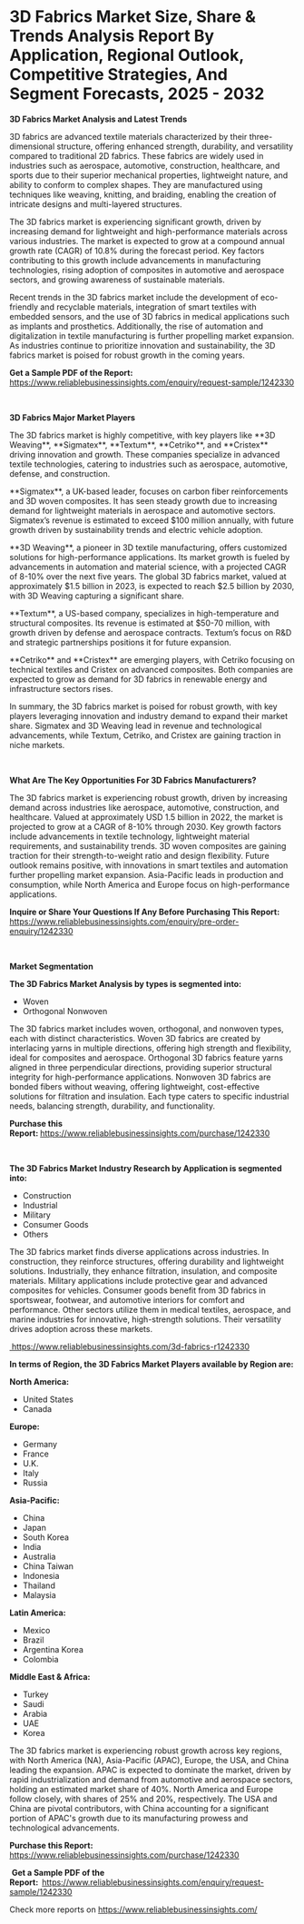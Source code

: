 <p><h1>3D Fabrics Market Size, Share & Trends Analysis Report By Application, Regional Outlook, Competitive Strategies, And Segment Forecasts, 2025 - 2032</h1></p><p><strong>3D Fabrics Market Analysis and Latest Trends</strong></p>
<p><p>3D fabrics are advanced textile materials characterized by their three-dimensional structure, offering enhanced strength, durability, and versatility compared to traditional 2D fabrics. These fabrics are widely used in industries such as aerospace, automotive, construction, healthcare, and sports due to their superior mechanical properties, lightweight nature, and ability to conform to complex shapes. They are manufactured using techniques like weaving, knitting, and braiding, enabling the creation of intricate designs and multi-layered structures.</p><p>The 3D fabrics market is experiencing significant growth, driven by increasing demand for lightweight and high-performance materials across various industries. The market is expected to grow at a compound annual growth rate (CAGR) of 10.8% during the forecast period. Key factors contributing to this growth include advancements in manufacturing technologies, rising adoption of composites in automotive and aerospace sectors, and growing awareness of sustainable materials.</p><p>Recent trends in the 3D fabrics market include the development of eco-friendly and recyclable materials, integration of smart textiles with embedded sensors, and the use of 3D fabrics in medical applications such as implants and prosthetics. Additionally, the rise of automation and digitalization in textile manufacturing is further propelling market expansion. As industries continue to prioritize innovation and sustainability, the 3D fabrics market is poised for robust growth in the coming years.</p></p>
<p><strong>Get a Sample PDF of the Report:&nbsp;</strong> <a href="https://www.reliablebusinessinsights.com/enquiry/request-sample/1242330?utm_campaign=1674&utm_medium=2&utm_source=Github&utm_content=ia&utm_term=26012025&utm_id=3d-fabrics">https://www.reliablebusinessinsights.com/enquiry/request-sample/1242330</a></p>
<p>&nbsp;</p>
<p><strong>3D Fabrics Major Market Players</strong></p>
<p><p>The 3D fabrics market is highly competitive, with key players like **3D Weaving**, **Sigmatex**, **Textum**, **Cetriko**, and **Cristex** driving innovation and growth. These companies specialize in advanced textile technologies, catering to industries such as aerospace, automotive, defense, and construction.</p><p>**Sigmatex**, a UK-based leader, focuses on carbon fiber reinforcements and 3D woven composites. It has seen steady growth due to increasing demand for lightweight materials in aerospace and automotive sectors. Sigmatex’s revenue is estimated to exceed $100 million annually, with future growth driven by sustainability trends and electric vehicle adoption.</p><p>**3D Weaving**, a pioneer in 3D textile manufacturing, offers customized solutions for high-performance applications. Its market growth is fueled by advancements in automation and material science, with a projected CAGR of 8-10% over the next five years. The global 3D fabrics market, valued at approximately $1.5 billion in 2023, is expected to reach $2.5 billion by 2030, with 3D Weaving capturing a significant share.</p><p>**Textum**, a US-based company, specializes in high-temperature and structural composites. Its revenue is estimated at $50-70 million, with growth driven by defense and aerospace contracts. Textum’s focus on R&D and strategic partnerships positions it for future expansion.</p><p>**Cetriko** and **Cristex** are emerging players, with Cetriko focusing on technical textiles and Cristex on advanced composites. Both companies are expected to grow as demand for 3D fabrics in renewable energy and infrastructure sectors rises.</p><p>In summary, the 3D fabrics market is poised for robust growth, with key players leveraging innovation and industry demand to expand their market share. Sigmatex and 3D Weaving lead in revenue and technological advancements, while Textum, Cetriko, and Cristex are gaining traction in niche markets.</p></p>
<p>&nbsp;</p>
<p><strong>What Are The Key Opportunities For 3D Fabrics Manufacturers?</strong></p>
<p><p>The 3D fabrics market is experiencing robust growth, driven by increasing demand across industries like aerospace, automotive, construction, and healthcare. Valued at approximately USD 1.5 billion in 2022, the market is projected to grow at a CAGR of 8-10% through 2030. Key growth factors include advancements in textile technology, lightweight material requirements, and sustainability trends. 3D woven composites are gaining traction for their strength-to-weight ratio and design flexibility. Future outlook remains positive, with innovations in smart textiles and automation further propelling market expansion. Asia-Pacific leads in production and consumption, while North America and Europe focus on high-performance applications.</p></p>
<p><strong>Inquire or Share Your Questions If Any Before Purchasing This Report:</strong> <a href="https://www.reliablebusinessinsights.com/enquiry/pre-order-enquiry/1242330?utm_campaign=1674&utm_medium=2&utm_source=Github&utm_content=ia&utm_term=26012025&utm_id=3d-fabrics">https://www.reliablebusinessinsights.com/enquiry/pre-order-enquiry/1242330</a></p>
<p>&nbsp;</p>
<p><strong>Market Segmentation</strong></p>
<p><strong>The 3D Fabrics Market Analysis by types is segmented into:</strong></p>
<p><ul><li>Woven</li><li>Orthogonal Nonwoven</li></ul></p>
<p><p>The 3D fabrics market includes woven, orthogonal, and nonwoven types, each with distinct characteristics. Woven 3D fabrics are created by interlacing yarns in multiple directions, offering high strength and flexibility, ideal for composites and aerospace. Orthogonal 3D fabrics feature yarns aligned in three perpendicular directions, providing superior structural integrity for high-performance applications. Nonwoven 3D fabrics are bonded fibers without weaving, offering lightweight, cost-effective solutions for filtration and insulation. Each type caters to specific industrial needs, balancing strength, durability, and functionality.</p></p>
<p><strong>Purchase this Report:&nbsp;</strong><a href="https://www.reliablebusinessinsights.com/purchase/1242330?utm_campaign=1674&utm_medium=2&utm_source=Github&utm_content=ia&utm_term=26012025&utm_id=3d-fabrics">https://www.reliablebusinessinsights.com/purchase/1242330</a></p>
<p>&nbsp;</p>
<p><strong>The 3D Fabrics Market Industry Research by Application is segmented into:</strong></p>
<p><ul><li>Construction</li><li>Industrial</li><li>Military</li><li>Consumer Goods</li><li>Others</li></ul></p>
<p><p>The 3D fabrics market finds diverse applications across industries. In construction, they reinforce structures, offering durability and lightweight solutions. Industrially, they enhance filtration, insulation, and composite materials. Military applications include protective gear and advanced composites for vehicles. Consumer goods benefit from 3D fabrics in sportswear, footwear, and automotive interiors for comfort and performance. Other sectors utilize them in medical textiles, aerospace, and marine industries for innovative, high-strength solutions. Their versatility drives adoption across these markets.</p></p>
<p><a href="https://www.reliablebusinessinsights.com/3d-fabrics-r1242330?utm_campaign=1674&utm_medium=2&utm_source=Github&utm_content=ia&utm_term=26012025&utm_id=3d-fabrics">&nbsp;https://www.reliablebusinessinsights.com/3d-fabrics-r1242330</a></p>
<p><strong>In terms of Region, the 3D Fabrics Market Players available by Region are:</strong></p>
<p>
    <p> <strong> North America: </strong>
        <ul>
            <li>United States</li>
            <li>Canada</li>
        </ul>
        </p> 
    <p> <strong> Europe: </strong>
        <ul>
            <li>Germany</li>
            <li>France</li>
            <li>U.K.</li>
            <li>Italy</li>
            <li>Russia</li>
        </ul>
        </p> 
    <p> <strong> Asia-Pacific: </strong>
        <ul>
            <li>China</li>
            <li>Japan</li>
            <li>South Korea</li>
            <li>India</li>
            <li>Australia</li>
            <li>China Taiwan</li>
            <li>Indonesia</li>
            <li>Thailand</li>
            <li>Malaysia</li>
        </ul>
        </p> 
    <p> <strong> Latin America: </strong>
        <ul>
            <li>Mexico</li>
            <li>Brazil</li>
            <li>Argentina Korea</li>
            <li>Colombia</li>
        </ul>
        </p> 
    <p> <strong> Middle East & Africa: </strong>
        <ul>
            <li>Turkey</li>
            <li>Saudi</li>
            <li>Arabia</li>
            <li>UAE</li>
            <li>Korea</li>
        </ul>
    </p>
    </p>
<p><p>The 3D fabrics market is experiencing robust growth across key regions, with North America (NA), Asia-Pacific (APAC), Europe, the USA, and China leading the expansion. APAC is expected to dominate the market, driven by rapid industrialization and demand from automotive and aerospace sectors, holding an estimated market share of 40%. North America and Europe follow closely, with shares of 25% and 20%, respectively. The USA and China are pivotal contributors, with China accounting for a significant portion of APAC's growth due to its manufacturing prowess and technological advancements.</p></p>
<p><strong>Purchase this Report: </strong><a href="https://www.reliablebusinessinsights.com/purchase/1242330?utm_campaign=1674&utm_medium=2&utm_source=Github&utm_content=ia&utm_term=26012025&utm_id=3d-fabrics">https://www.reliablebusinessinsights.com/purchase/1242330</a></p>
<p>&nbsp;<strong>Get a Sample PDF of the Report:&nbsp;&nbsp;</strong><a href="https://www.reliablebusinessinsights.com/enquiry/request-sample/1242330?utm_campaign=1674&utm_medium=2&utm_source=Github&utm_content=ia&utm_term=26012025&utm_id=3d-fabrics">https://www.reliablebusinessinsights.com/enquiry/request-sample/1242330</a></p>
<p><strong></strong></p>
<p>Check more reports on <a href="https://www.reliablebusinessinsights.com/?utm_campaign=1674&utm_medium=2&utm_source=Github&utm_content=ia&utm_term=26012025&utm_id=3d-fabrics">https://www.reliablebusinessinsights.com/</a></p>